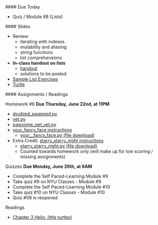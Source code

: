 <article class="due" markdown="block">
####  Due Today

* Quiz / Module #8 (Lists)

</article>

<article class="slides" markdown="block">
####  Slides

* Review:
	* iterating with indexes
	* mutability and aliasing
	* string functions
	* list comprehensions
* __In-class handout on lists__
    * [handout](resources/handouts/in-class/lists.pdf)
    * solutions to be posted
* [Sample List Exercises](classes/18/lists_warmup.html)
* [Turtle](classes/21/turtle.html)

</article>

<article class="assignments" markdown="block">
####  Assignments / Readings		

Homework #6 __Due Thursday, June 22nd, at 11PM__ 

* [doubled_swapped.py](homework/hw08/doubled_swapped.py)
* [vet.py](homework/hw07/vet.py)
* [pawsome_pet_vet.py](homework/hw07/pawsome_pet_vet.py)
* [your_fancy_face instructions](homework/hw08/your_fancy_face.html)
	* [your__fancy_face.py (file download)](homework/hw08/your_fancy_face.py)
* Extra Credit: [starry_starry_night instructions](homework/hw08/starry_starry_night_ec.html)
	* [starry_starry_night.py (file download)](homework/hw08/starry_starry_night_ec.py)
	* Counted towards homework only (will make up for low scoring / missing assignments)

Quizzes __Due Monday, June 26th, at 9AM__

* Complete the Self Paced-Learning Module #9
* Take quiz #9 on NYU Classes - Module #9
* Complete the Self Paced-Learning Module #10
* Take quiz #10 on NYU Classes - Module #10
* Quiz #08 is reopened

Readings

* [Chapter 3 Hello, little turtles!](http://openbookproject.net/thinkcs/python/english3e/hello_little_turtles.html)

</article>
